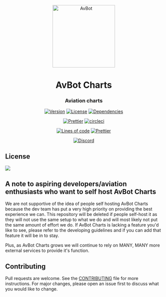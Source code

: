 <p align="center">
  <img src="https://i.postimg.cc/RFSGH8FQ/logo.png" alt="AvBot" width="200" height="200" />
</p>

<h1 align="center">AvBot Charts</h1>
<h3 align="center"3>Aviation charts</h3>

<p align="center">
  <a href="#"><img src="https://img.shields.io/github/package-json/v/drph4nt0m/avbot-charts/main?style=for-the-badge" alt="Version"></a>
  <a href="https://github.com/drph4nt0m/avbot-charts/blob/main/LICENSE"><img src="https://img.shields.io/badge/license-GPL--3.0--only-orange?style=for-the-badge" alt="License"></a>
  <a href="https://depfu.com/repos/github/drph4nt0m/avbot-charts"><img src="https://img.shields.io/depfu/drph4nt0m/avbot-charts?style=for-the-badge" alt="Dependencies"></a>
</p>

<p align="center">
  <a href="https://github.com/drph4nt0m/avbot-charts/actions?query=workflow%3APrettier"><img src="https://img.shields.io/github/workflow/status/drph4nt0m/avbot-charts/Prettier?style=for-the-badge&label=prettier" alt="Prettier"></a>
  <a href="https://github.com/drph4nt0m/avbot-charts/actions?query=workflow%3Aci"><img src="https://img.shields.io/circleci/build/github/drph4nt0m/avbot-charts/main?style=for-the-badge&label=circleci" alt="circleci"></a>
</p>

<p align="center">
  <a href="#"><img src="https://img.shields.io/tokei/lines/github/drph4nt0m/avbot-charts?style=for-the-badge" alt="Lines of code"></a>
  <a href="https://github.com/prettier/prettier"><img src="https://img.shields.io/badge/styled_with-prettier-ff69b4.svg?style=for-the-badge&logo=prettier" alt="Prettier"></a>
</p>

<p align="center">
  <a href="https://discord.gg/fjNqtz6"><img src="https://discord.com/api/guilds/524087427875209227/embed.png?style=banner3" alt="Discord"></a>
</p>

## License

<a href="https://app.fossa.com/projects/git%2Bgithub.com%2Fdrph4nt0m%2Favbot-charts?ref=badge_large" alt="FOSSA Status"><img src="https://app.fossa.com/api/projects/git%2Bgithub.com%2Fdrph4nt0m%2Favbot-charts.svg?type=large"/></a>

## A note to aspiring developers/aviation enthusiasts who want to self host AvBot Charts

We are not supportive of the idea of people self hosting AvBot Charts because the dev team has put a very high priority on providing the best experience we can. This repository will be deleted if people self-host it as they will not use the same setup to what we do and will most likely not put the same amount of effort we do. If AvBot Charts is lacking a feature you'd like to see, please refer to the developing guidelines and if you can add that feature it will be in to stay.

Plus, as AvBot Charts grows we will continue to rely on MANY, MANY more external services to provide it's function.

## Contributing

Pull requests are welcome.
See the [CONTRIBUTING](./CONTRIBUTING.md) file for more instructions.
For major changes, please open an issue first to
discuss what you would like to change.
